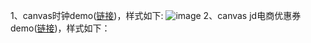1、canvas时钟demo([链接](https://github.com/yht1989/clock-demo/blob/master/clock.html))，样式如下:
![image](https://github.com/yht1989/clock-demo/blob/master/clock.png)
2、canvas jd电商优惠券demo([链接](https://github.com/yht1989/clock-demo/blob/master/coupon/jd.html))，样式如下：

